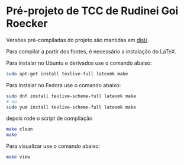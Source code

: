 # Pré-projeto de TCC de Rudinei Goi Roecker

Versões pré-compiladas do projeto são mantidas em [dist/](dist).

Para compilar a partir dos fontes, é necessário a instalação do LaTeX.

Para instalar no Ubuntu e derivados use o comando abaixo:

```sh
sudo apt-get install texlive-full latexmk make
```

Para instalar no Fedora use o comando abaixo:

```sh
sudo dnf install texlive-scheme-full latexmk make
# ou
sudo yum install texlive-scheme-full latexmk make
```

depois rode o script de compilação

```sh
make clean
make
```

Para visualizar use o comando abaixo:

```sh
make view
```

